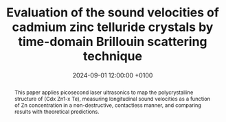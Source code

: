 ---
title: "Evaluation of the sound velocities of cadmium zinc telluride crystals by time-domain Brillouin scattering technique"
date: 2024-09-01 12:00:00 +0100
selected: false
pub: "Applied Physics A 130(10): 732"
pub_date: "2024"
semantic_scholar_id: 10f6fbeab5e2f9f6338d1010b741c2053dff03d7
abstract: >-
  This paper applies picosecond laser ultrasonics to map the polycrystalline structure of (Cdx Zn1-x Te), measuring 
  longitudinal sound velocities as a function of Zn concentration in a non-destructive, contactless manner, and comparing 
  results with theoretical predictions.
cover: /assets/images/covers/Cover_Chigarev_2024_10-1007_s00339-024-07898-6.png
authors:
  - Nikolay Chigarev
  - Karol Strzalkowski
  - Vitalyi Gusev
  - Przemyslaw Sedzicki
  - Juliette Alcaraz
  - Samuel Raetz
  - Jacek Zakrzewski
links:
  DOI: http://dx.doi.org/10.1007/s00339-024-07898-6
#  PDF: /assets/publications_pdf/Chigarev_2024_10-1007_s00339-024-07898-6.pdf

---
